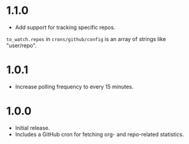 # 1.1.0

- Add support for tracking specific repos.

`to_watch.repos` in `crons/github/config` is an array of strings like "user/repo".

# 1.0.1

- Increase polling frequency to every 15 minutes.

# 1.0.0

- Initial release.
- Includes a GitHub cron for fetching org- and repo-related statistics.
